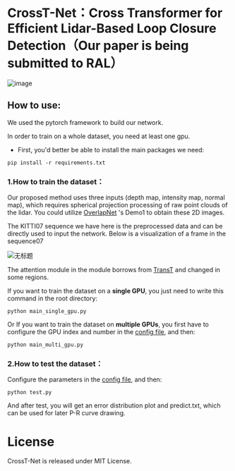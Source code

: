 # CrossT-Net：Cross Transformer for Efficient Lidar-Based Loop Closure Detection（Our paper is being submitted to RAL）
![image](https://user-images.githubusercontent.com/96043999/192136749-8d6608dd-4bc2-4689-bb2f-ecb775a2c2c2.png)


## How to use: 
We used the pytorch framework to build our network.
  
In order to train on a whole dataset, you need at least one gpu. 


* First, you'd better be able to install the main packages we need:
  
``` pip install -r requirements.txt ```

### 1.How to train the dataset： 

Our proposed method uses three inputs (depth map, intensity map, normal map), which requires spherical projection processing of raw point clouds of the lidar. You could utilize [OverlapNet](https://github.com/PRBonn/OverlapNet) 's Demo1 to obtain these 2D images. 

The KITTI07 sequence we have here is the preprocessed data and can be directly used to input the network. Below is a visualization of a frame in the sequence07
 
![无标题](https://user-images.githubusercontent.com/96043999/192137765-17fa58c6-391b-4139-9c41-f85ec5991975.png)

The attention module in the module borrows from [TransT](https://github.com/PeizeSun/TransTrack) and changed in some regions.

If you want to train the dataset on a **single GPU**, you just need to write this command in the root directory:

``` python main_single_gpu.py ```

Or If you want to train the dataset on **multiple GPUs**, you first have to configure the GPU index and number in the [config file](https://github.com/Bryan-ZhengRui/CrossT-Net/blob/main/config/configfile.yaml), and then:

``` python main_multi_gpu.py ```

### 2.How to test the dataset： 

Configure the parameters in the [config file](https://github.com/Bryan-ZhengRui/CrossT-Net/blob/main/config/configfile.yaml), and then:

``` python test.py ```

And after test, you will get an error distribution plot and predict.txt, which can be used for later P-R curve drawing.

# License

CrossT-Net is released under MIT License.

